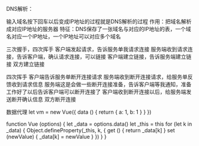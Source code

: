 DNS解析：

输入域名按下回车以后变成IP地址的过程就是DNS解析的过程
作用：把域名解析成对应IP地址的服务器
特征：DNS保存了一张域名与对应的IP地址的表，一个域名对应一个IP地址，一个IP地址可以对应多个域名

三次握手，四次挥手
客户端发起请求，告诉服务单我请求连接
服务端收到请求连接，告诉客户端，确认请求连接，可以链接
客户端建立链接，告诉服务端建立链接
双方建立链接

四次挥手
客户端告诉服务单断开连接请求
服务端收到断开连接请求，给服务单反馈收到请求信息
服务端这是会做一些断开连接准备，告诉客户端等我通知，准备工作好了以后告诉客户端可以断开连接了
客户端收到断开连接以后，给服务端发送断开确认信息
双方断开连接


数据代理
let vm = new Vue({
  data () {
    return {
      a: 1,
      b: 1
    }
  }
})

function Vue (options) {
  let _data = options.data()
  let _this = this
  for (let k in _data) {
    Object.defineProperty(_this, k, {
      get () {
        return _data[k]
      }
      set (newValue) {
        _data[k] = newValue
      }
    })
  }
}